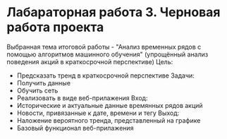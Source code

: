 # Лабараторная работа 3. Черновая работа проекта

Выбранная тема итоговой работы - "Анализ временных рядов с помощью алгоритмов машинного обучения" (упрощённый анализ поведения акций в краткосрочной перспективе)
Цель:
- Предсказать тренд в краткосрочной перспективе
Задачи:
- Получить данные
- Обучить сеть
- Реализовать в виде веб-прилажения
Вход:
- Исторические и актуальные данные времянных рядов акций
- Новости, привязанные к дате, времени и тегу
Выход:
- Наложение вероятного тренда, представленный на графике
- Базовый функционал веб-прилажения
 